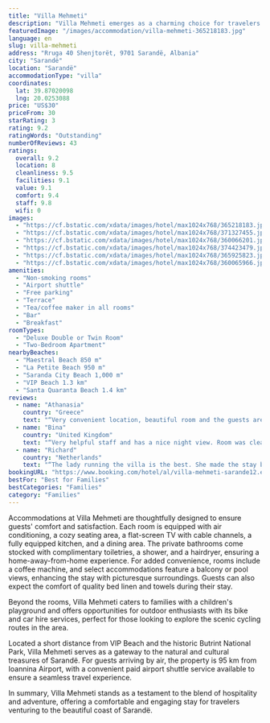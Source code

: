 ```yaml
---
title: "Villa Mehmeti"
description: "Villa Mehmeti emerges as a charming choice for travelers seeking a blend of comfort and convenience in Sarandë."
featuredImage: "/images/accommodation/villa-mehmeti-365218183.jpg"
language: en
slug: villa-mehmeti
address: "Rruga 40 Shenjtorët, 9701 Sarandë, Albania"
city: "Sarandë"
location: "Sarandë"
accommodationType: "villa"
coordinates:
  lat: 39.87020098
  lng: 20.0253088
price: "US$30"
priceFrom: 30
starRating: 3
rating: 9.2
ratingWords: "Outstanding"
numberOfReviews: 43
ratings:
  overall: 9.2
  location: 8
  cleanliness: 9.5
  facilities: 9.1
  value: 9.1
  comfort: 9.4
  staff: 9.8
  wifi: 0
images:
  - "https://cf.bstatic.com/xdata/images/hotel/max1024x768/365218183.jpg?k=520ce099fb20905a40235b93bdca8a221b2c7675d434281734acf4c93de72ded&o=&hp=1"
  - "https://cf.bstatic.com/xdata/images/hotel/max1024x768/371327455.jpg?k=ff211516922e2a22ed71df4402dc38e4567199e8cb1b88bb56c9c519a74be0c2&o=&hp=1"
  - "https://cf.bstatic.com/xdata/images/hotel/max1024x768/360066201.jpg?k=e28e439fbac341ff559edf93d95cc807548d498581463faa0d0ceda7f0819c29&o=&hp=1"
  - "https://cf.bstatic.com/xdata/images/hotel/max1024x768/374423479.jpg?k=6e283c1c02a0e2eef59e99a468ed5c01ac741b741c5290f75b9ccb44921f0442&o=&hp=1"
  - "https://cf.bstatic.com/xdata/images/hotel/max1024x768/365925823.jpg?k=93911cfeed3e72951a1f48d27114fda39bd78d3d438d13801698079969e6647d&o=&hp=1"
  - "https://cf.bstatic.com/xdata/images/hotel/max1024x768/360065966.jpg?k=df40b1b84fe16f42fd8836e5059f242f056c4220e2211ed43909a33fc1f4531f&o=&hp=1"
amenities:
  - "Non-smoking rooms"
  - "Airport shuttle"
  - "Free parking"
  - "Terrace"
  - "Tea/coffee maker in all rooms"
  - "Bar"
  - "Breakfast"
roomTypes:
  - "Deluxe Double or Twin Room"
  - "Two-Bedroom Apartment"
nearbyBeaches:
  - "Maestral Beach 850 m"
  - "La Petite Beach 950 m"
  - "Saranda City Beach 1,000 m"
  - "VIP Beach 1.3 km"
  - "Santa Quaranta Beach 1.4 km"
reviews:
  - name: "Athanasia"
    country: "Greece"
    text: "“Very convenient location, beautiful room and the guests are very friendly and nice people”"
  - name: "Bina"
    country: "United Kingdom"
    text: "“Very helpful staff and has a nice night view. Room was clean and comfortable bed.”"
  - name: "Richard"
    country: "Netherlands"
    text: "“The lady running the villa is the best. She made the stay by all means. Rooms are nice, good airco , new bathrooms, good beds, rooms are clean and cleaned during the stay, little bar with good espresso and some drinks. Locations is outside the...”"
bookingURL: "https://www.booking.com/hotel/al/villa-mehmeti-sarande12.en-gb.html?aid=8035640"
bestFor: "Best for Families"
bestCategories: "Families"
category: "Families"
---
```


Accommodations at Villa Mehmeti are thoughtfully designed to ensure guests' comfort and satisfaction. Each room is equipped with air conditioning, a cozy seating area, a flat-screen TV with cable channels, a fully equipped kitchen, and a dining area. The private bathrooms come stocked with complimentary toiletries, a shower, and a hairdryer, ensuring a home-away-from-home experience. For added convenience, rooms include a coffee machine, and select accommodations feature a balcony or pool views, enhancing the stay with picturesque surroundings. Guests can also expect the comfort of quality bed linen and towels during their stay.

Beyond the rooms, Villa Mehmeti caters to families with a children's playground and offers opportunities for outdoor enthusiasts with its bike and car hire services, perfect for those looking to explore the scenic cycling routes in the area. 

Located a short distance from VIP Beach and the historic Butrint National Park, Villa Mehmeti serves as a gateway to the natural and cultural treasures of Sarandë. For guests arriving by air, the property is 95 km from Ioannina Airport, with a convenient paid airport shuttle service available to ensure a seamless travel experience.

In summary, Villa Mehmeti stands as a testament to the blend of hospitality and adventure, offering a comfortable and engaging stay for travelers venturing to the beautiful coast of Sarandë.